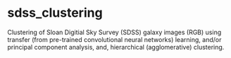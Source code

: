 # sdss_clustering

Clustering of Sloan Digitial Sky Survey (SDSS) galaxy images (RGB) using transfer (from pre-trained convolutional neural networks) learning, and/or principal component analysis, and, hierarchical (agglomerative) clustering.


